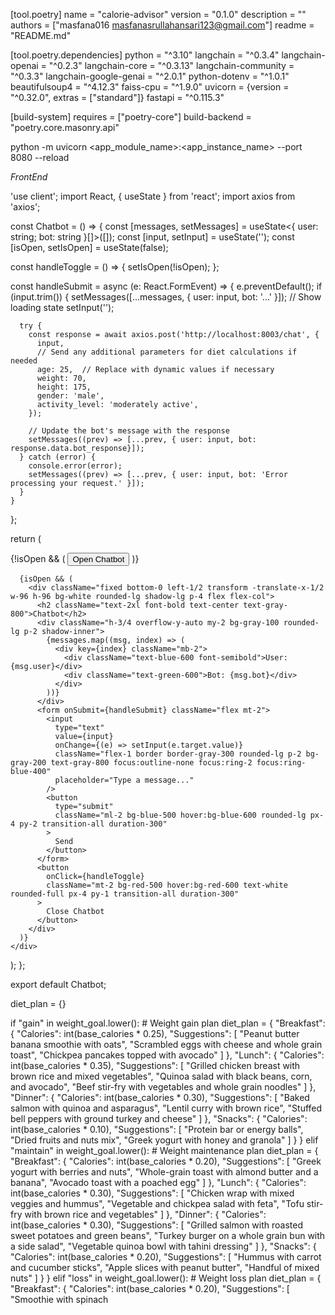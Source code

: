 [tool.poetry]
name = "calorie-advisor"
version = "0.1.0"
description = ""
authors = ["masfana016 <masfanasrullahansari123@gmail.com>"]
readme = "README.md"

[tool.poetry.dependencies]
python = "^3.10"
langchain = "^0.3.4"
langchain-openai = "^0.2.3"
langchain-core = "^0.3.13"
langchain-community = "^0.3.3"
langchain-google-genai = "^2.0.1"
python-dotenv = "^1.0.1"
beautifulsoup4 = "^4.12.3"
faiss-cpu = "^1.9.0"
uvicorn = {version = "^0.32.0", extras = ["standard"]}
fastapi = "^0.115.3"


[build-system]
requires = ["poetry-core"]
build-backend = "poetry.core.masonry.api"


python -m uvicorn <app_module_name>:<app_instance_name> --port 8080 --reload



*FrontEnd*

'use client';
import React, { useState } from 'react';
import axios from 'axios';

const Chatbot = () => {
  const [messages, setMessages] = useState<{ user: string; bot: string }[]>([]);
  const [input, setInput] = useState('');
  const [isOpen, setIsOpen] = useState(false);

  const handleToggle = () => {
    setIsOpen(!isOpen);
  };

  const handleSubmit = async (e: React.FormEvent) => {
    e.preventDefault();
    if (input.trim()) {
      setMessages([...messages, { user: input, bot: '...' }]); // Show loading state
      setInput('');

      try {
        const response = await axios.post('http://localhost:8003/chat', {
          input,
          // Send any additional parameters for diet calculations if needed
          age: 25,  // Replace with dynamic values if necessary
          weight: 70,
          height: 175,
          gender: 'male',
          activity_level: 'moderately active',
        });

        // Update the bot's message with the response
        setMessages((prev) => [...prev, { user: input, bot: response.data.bot_response}]);
      } catch (error) {
        console.error(error);
        setMessages((prev) => [...prev, { user: input, bot: 'Error processing your request.' }]);
      }
    }
  };

  return (
    <div className="flex flex-col items-center">
      {!isOpen && (
        <button
          onClick={handleToggle}
          className="bg-blue-500 hover:bg-blue-600 text-white rounded-full px-6 py-2 mb-4 transition-all duration-300 shadow-lg"
        >
          Open Chatbot
        </button>
      )}

      {isOpen && (
        <div className="fixed bottom-0 left-1/2 transform -translate-x-1/2 w-96 h-96 bg-white rounded-lg shadow-lg p-4 flex flex-col">
          <h2 className="text-2xl font-bold text-center text-gray-800">Chatbot</h2>
          <div className="h-3/4 overflow-y-auto my-2 bg-gray-100 rounded-lg p-2 shadow-inner">
            {messages.map((msg, index) => (
              <div key={index} className="mb-2">
                <div className="text-blue-600 font-semibold">User: {msg.user}</div>
                <div className="text-green-600">Bot: {msg.bot}</div>
              </div>
            ))}
          </div>
          <form onSubmit={handleSubmit} className="flex mt-2">
            <input
              type="text"
              value={input}
              onChange={(e) => setInput(e.target.value)}
              className="flex-1 border border-gray-300 rounded-lg p-2 bg-gray-200 text-gray-800 focus:outline-none focus:ring-2 focus:ring-blue-400"
              placeholder="Type a message..."
            />
            <button
              type="submit"
              className="ml-2 bg-blue-500 hover:bg-blue-600 rounded-lg px-4 py-2 transition-all duration-300"
            >
              Send
            </button>
          </form>
          <button
            onClick={handleToggle}
            className="mt-2 bg-red-500 hover:bg-red-600 text-white rounded-full px-4 py-1 transition-all duration-300"
          >
            Close Chatbot
          </button>
        </div>
      )}
    </div>
  );
};

export default Chatbot;








diet_plan = {}

if "gain" in weight_goal.lower():
    # Weight gain plan
    diet_plan = {
        "Breakfast": {
            "Calories": int(base_calories * 0.25),
            "Suggestions": [
                "Peanut butter banana smoothie with oats",
                "Scrambled eggs with cheese and whole grain toast",
                "Chickpea pancakes topped with avocado"
            ]
        },
        "Lunch": {
            "Calories": int(base_calories * 0.35),
            "Suggestions": [
                "Grilled chicken breast with brown rice and mixed vegetables",
                "Quinoa salad with black beans, corn, and avocado",
                "Beef stir-fry with vegetables and whole grain noodles"
            ]
        },
        "Dinner": {
            "Calories": int(base_calories * 0.30),
            "Suggestions": [
                "Baked salmon with quinoa and asparagus",
                "Lentil curry with brown rice",
                "Stuffed bell peppers with ground turkey and cheese"
            ]
        },
        "Snacks": {
            "Calories": int(base_calories * 0.10),
            "Suggestions": [
                "Protein bar or energy balls",
                "Dried fruits and nuts mix",
                "Greek yogurt with honey and granola"
            ]
        }
    }
elif "maintain" in weight_goal.lower():
    # Weight maintenance plan
    diet_plan = {
        "Breakfast": {
            "Calories": int(base_calories * 0.20),
            "Suggestions": [
                "Greek yogurt with berries and nuts",
                "Whole-grain toast with almond butter and a banana",
                "Avocado toast with a poached egg"
            ]
        },
        "Lunch": {
            "Calories": int(base_calories * 0.30),
            "Suggestions": [
                "Chicken wrap with mixed veggies and hummus",
                "Vegetable and chickpea salad with feta",
                "Tofu stir-fry with brown rice and vegetables"
            ]
        },
        "Dinner": {
            "Calories": int(base_calories * 0.30),
            "Suggestions": [
                "Grilled salmon with roasted sweet potatoes and green beans",
                "Turkey burger on a whole grain bun with a side salad",
                "Vegetable quinoa bowl with tahini dressing"
            ]
        },
        "Snacks": {
            "Calories": int(base_calories * 0.20),
            "Suggestions": [
                "Hummus with carrot and cucumber sticks",
                "Apple slices with peanut butter",
                "Handful of mixed nuts"
            ]
        }
    }
elif "loss" in weight_goal.lower():
    # Weight loss plan
    diet_plan = {
        "Breakfast": {
            "Calories": int(base_calories * 0.20),
            "Suggestions": [
                "Smoothie with spinach
